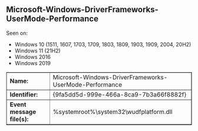 ## Microsoft-Windows-DriverFrameworks-UserMode-Performance

Seen on:
* Windows 10 (1511, 1607, 1703, 1709, 1803, 1809, 1903, 1909, 2004, 20H2)
* Windows 11 (21H2)
* Windows 2016
* Windows 2019

<table border="1" class="docutils">
  <tbody>
    <tr>
      <td><b>Name:</b></td>
      <td>Microsoft-Windows-DriverFrameworks-UserMode-Performance</td>
    </tr>
    <tr>
      <td><b>Identifier:</b></td>
      <td>{9fa5dd5d-999e-466a-8ca9-7b3a66f8882f}</td>
    </tr>
    <tr>
      <td><b>Event message file(s):</b></td>
      <td>%systemroot%\system32\wudfplatform.dll</td>
    </tr>
  </tbody>
</table>

&nbsp;

